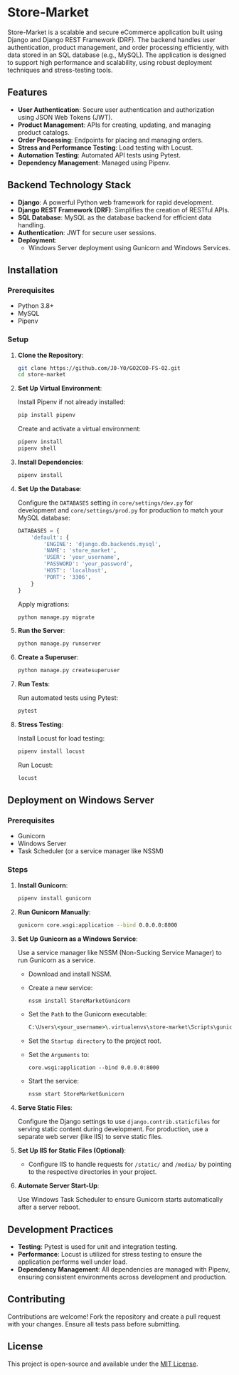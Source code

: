# Store-Market

Store-Market is a scalable and secure eCommerce application built using Django and Django REST Framework (DRF). The backend handles user authentication, product management, and order processing efficiently, with data stored in an SQL database (e.g., MySQL). The application is designed to support high performance and scalability, using robust deployment techniques and stress-testing tools.

## Features

- **User Authentication**: Secure user authentication and authorization using JSON Web Tokens (JWT).
- **Product Management**: APIs for creating, updating, and managing product catalogs.
- **Order Processing**: Endpoints for placing and managing orders.
- **Stress and Performance Testing**: Load testing with Locust.
- **Automation Testing**: Automated API tests using Pytest.
- **Dependency Management**: Managed using Pipenv.

## Backend Technology Stack

- **Django**: A powerful Python web framework for rapid development.
- **Django REST Framework (DRF)**: Simplifies the creation of RESTful APIs.
- **SQL Database**: MySQL as the database backend for efficient data handling.
- **Authentication**: JWT for secure user sessions.
- **Deployment**: 
  - Windows Server deployment using Gunicorn and Windows Services.

## Installation

### Prerequisites

- Python 3.8+
- MySQL
- Pipenv

### Setup

1. **Clone the Repository**:

    ```bash
    git clone https://github.com/J0-Y0/GO2COD-FS-02.git
    cd store-market
    ```

2. **Set Up Virtual Environment**:

    Install Pipenv if not already installed:

    ```bash
    pip install pipenv
    ```

    Create and activate a virtual environment:

    ```bash
    pipenv install
    pipenv shell
    ```

3. **Install Dependencies**:

    ```bash
    pipenv install
    ```

4. **Set Up the Database**:

    Configure the `DATABASES` setting in `core/settings/dev.py` for development and `core/settings/prod.py` for production to match your MySQL database:

    ```python
    DATABASES = {
        'default': {
            'ENGINE': 'django.db.backends.mysql',
            'NAME': 'store_market',
            'USER': 'your_username',
            'PASSWORD': 'your_password',
            'HOST': 'localhost',
            'PORT': '3306',
        }
    }
    ```

    Apply migrations:

    ```bash
    python manage.py migrate
    ```

5. **Run the Server**:

    ```bash
    python manage.py runserver
    ```

6. **Create a Superuser**:

    ```bash
    python manage.py createsuperuser
    ```

7. **Run Tests**:

    Run automated tests using Pytest:

    ```bash
    pytest
    ```

8. **Stress Testing**:

    Install Locust for load testing:

    ```bash
    pipenv install locust
    ```

    Run Locust:

    ```bash
    locust
    ```

## Deployment on Windows Server

### Prerequisites

- Gunicorn
- Windows Server
- Task Scheduler (or a service manager like NSSM)

### Steps

1. **Install Gunicorn**:

    ```bash
    pipenv install gunicorn
    ```

2. **Run Gunicorn Manually**:

    ```bash
    gunicorn core.wsgi:application --bind 0.0.0.0:8000
    ```

3. **Set Up Gunicorn as a Windows Service**:

    Use a service manager like NSSM (Non-Sucking Service Manager) to run Gunicorn as a service.

    - Download and install NSSM.
    - Create a new service:

      ```cmd
      nssm install StoreMarketGunicorn
      ```

    - Set the `Path` to the Gunicorn executable:

      ```cmd
      C:\Users\<your_username>\.virtualenvs\store-market\Scripts\gunicorn.exe
      ```

    - Set the `Startup directory` to the project root.
    - Set the `Arguments` to:

      ```
      core.wsgi:application --bind 0.0.0.0:8000
      ```

    - Start the service:

      ```cmd
      nssm start StoreMarketGunicorn
      ```

4. **Serve Static Files**:

    Configure the Django settings to use `django.contrib.staticfiles` for serving static content during development. For production, use a separate web server (like IIS) to serve static files.

5. **Set Up IIS for Static Files (Optional)**:

    - Configure IIS to handle requests for `/static/` and `/media/` by pointing to the respective directories in your project.

6. **Automate Server Start-Up**:

    Use Windows Task Scheduler to ensure Gunicorn starts automatically after a server reboot.

## Development Practices

- **Testing**: Pytest is used for unit and integration testing.
- **Performance**: Locust is utilized for stress testing to ensure the application performs well under load.
- **Dependency Management**: All dependencies are managed with Pipenv, ensuring consistent environments across development and production.

## Contributing

Contributions are welcome! Fork the repository and create a pull request with your changes. Ensure all tests pass before submitting.



## License

This project is open-source and available under the [MIT License](LICENSE).
